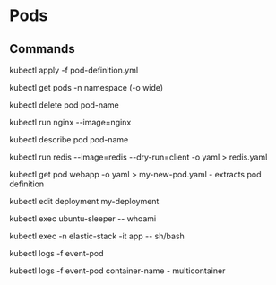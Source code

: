 # Pods

## Commands

kubectl apply -f pod-definition.yml

kubectl get pods -n namespace (-o wide)

kubectl delete pod pod-name

kubectl run nginx --image=nginx

kubectl describe pod pod-name

kubectl run redis --image=redis --dry-run=client -o yaml > redis.yaml

kubectl get pod webapp -o yaml > my-new-pod.yaml - extracts pod definition

kubectl edit deployment my-deployment

kubectl exec ubuntu-sleeper -- whoami

kubectl exec -n elastic-stack -it app -- sh/bash

kubectl logs -f event-pod

kubectl logs -f event-pod container-name - multicontainer

